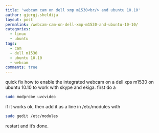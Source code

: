 ```yaml
---
title: 'webcam cam on dell xmp m1530<br/> and ubuntu 10.10'
author: gjergj.sheldija
layout: post
permalink: /webcam-cam-on-dell-xmp-m1530-and-ubuntu-10-10/
categories:
  - linux
  - ubuntu
tags:
  - cam
  - dell m1530
  - ubuntu 10.10
  - webcam
comments: true
---
```

quick fix how to enable the integrated webcam on a dell xps m1530 on ubuntu 10.10 to work with skype and ekiga. first do a

```bash
sudo modprobe uvcvideo
```


if it works ok, then add it as a line in /etc/modules with

```bash
sudo gedit /etc/modules
```

restart and it&#8217;s done.
